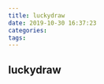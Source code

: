 ```yaml
---
title: luckydraw
date: 2019-10-30 16:37:23
categories:
tags:
---
```


## luckydraw

<!DOCTYPE html>
<html lang="en">
<head>
    <meta charset="UTF-8">
    <meta name="viewport" content="width=device-width, initial-scale=1.0">
    <meta http-equiv="X-UA-Compatible" content="ie=edge">
    <title>九宫格</title>
</head>
<body>
    <a href="https://github.com/lhy58/canvas-lottery" class="fork">
        <img style="position: absolute; top: 0; left: 0; border: 0;" src="./src/images/fork-me.png" alt="">
    </a>
     <!--320px是手机最小宽度,注意这个的width,height应该: 320 * ratio + px-->
    <div style="text-align: center;margin: 100px 0 0 0">
        <canvas id="canvas" width="320px" height="320px" style="width: 320px;height: 320px;"></canvas>
    </div>

</body>
<script src="./src/ES6/Global.js"></script>
<script src="./src/ES6/Sudoku.js"></script>
<script>
    var canvas = document.getElementById('canvas'),
        context = canvas.getContext('2d');
    var ratio = window.devicePixelRatio || 1;
    new Sudoku({
        sudokuSize: canvas.width,
        jumpIndex: Math.floor(Math.random() * 7),
        awards: [
            {type: 'text', content: '30元话费'},
            {type: 'text', content: 'iphoneX'},
            {type: 'losing', content: '未中奖'},
            {type: 'text', content: 'MackBook Pro'},
            {type: 'image', content: 'https://img12.360buyimg.com/n7/jfs/t4807/209/1436278963/496606/8e486549/58f0884eNcec87657.jpg'},
            {type: 'losing', content: '海南3日游'},
            {type: 'image', content: 'https://img11.360buyimg.com/n7/jfs/t3187/325/423764794/213696/f4eb1dbd/57b68142Nbe104228.jpg'},
            {type: 'text', content: '火星一日游'}
        ],

        finish: function (index) {
            switch(this.awards[index].type) {
                case 'text':
                    alert('🎉恭喜您中得：' + this.awards[index].content);
                    break;
                case 'image':
                    if (index === 4)      alert('🎉恭喜您中得战争磨坊水冷机');
                    else if (index === 6) alert('🎉恭喜您中得魔声耳机');
                    break;
                case 'losing':
                    alert('💔很遗憾，您没有中奖~');
                    break;
            }
        }
    }).render(canvas, context, ratio);
</script>
</html>